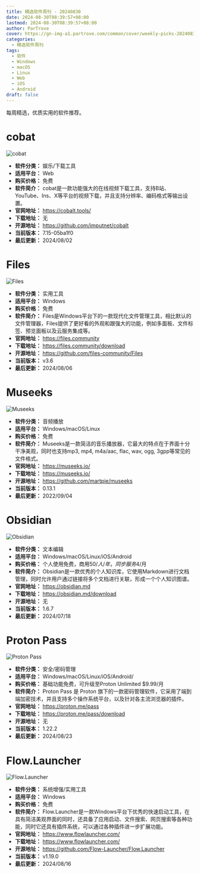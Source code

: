 ```yaml
---
title: 精选软件周刊 - 20240830
date: 2024-08-30T08:39:57+08:00
lastmod: 2024-08-30T08:39:57+08:00
author: ParTrove
cover: https://gn-img-a1.partrove.com/common/cover/weekly-picks-20240830.png
categories:
  - 精选软件周刊
tags:
  - 软件
  - Windows
  - macOS
  - Linux
  - Web
  - iOS
  - Android
draft: false
---
```


每周精选，优质实用的软件推荐。

<!--more-->

# cobat

![cobat](https://gn-img-a1.partrove.com/cobat/banner.png)
- **软件分类：** 娱乐/下载工具
- **适用平台：** Web
- **购买价格：** 免费
- **软件简介：** cobat是一款功能强大的在线视频下载工具，支持B站、YouTube、Ins、X等平台的视频下载，并且支持分辨率、编码格式等输出设置。
- **官网地址：** https://cobalt.tools/
- **下载地址：** 无
- **开源地址：** https://github.com/imputnet/cobalt
- **当前版本：** 7.15-05ba1f0
- **最后更新：** 2024/08/02

# Files

![Files](https://gn-img-a1.partrove.com/files-community/banner.png)
- **软件分类：** 实用工具
- **适用平台：** Windows
- **购买价格：** 免费
- **软件简介：** Files是Windows平台下的一款现代化文件管理工具，相比默认的文件管理器，Files提供了更好看的外观和跟强大的功能，例如多面板、文件标签、预览面板以及云服务集成等。
- **官网地址：** https://files.community
- **下载地址：** https://files.community/download
- **开源地址：** https://github.com/files-community/Files
- **当前版本：** v3.6
- **最后更新：** 2024/08/06

# Museeks

![Museeks](https://gn-img-a1.partrove.com/museeks/banner.png)
- **软件分类：** 音频播放
- **适用平台：** Windows/macOS/Linux
- **购买价格：** 免费
- **软件简介：** Museeks是一款简洁的音乐播放器，它最大的特点在于界面十分干净美观，同时也支持mp3, mp4, m4a/aac, flac, wav, ogg, 3gpp等常见的文件格式。
- **官网地址：** https://museeks.io/
- **下载地址：** https://museeks.io/
- **开源地址：** https://github.com/martpie/museeks
- **当前版本：** 0.13.1
- **最后更新：** 2022/09/04

# Obsidian

![Obsidian](https://gn-img-a1.partrove.com/obsidian/banner.png)
- **软件分类：** 文本编辑
- **适用平台：** Windows/macOS/Linux/iOS/Android
- **购买价格：** 个人使用免费，商用$50/人/年，同步服务$4/月
- **软件简介：** Obsidian是一款优秀的个人知识库，它使用Markdown进行文档管理，同时允许用户通过链接将多个文档进行关联，形成一个个人知识图谱。
- **官网地址：** https://obsidian.md
- **下载地址：** https://obsidian.md/download
- **开源地址：** 无
- **当前版本：** 1.6.7
- **最后更新：** 2024/07/18

# Proton Pass

![Proton Pass](https://gn-img-a1.partrove.com/protonpass/banner.png)
- **软件分类：** 安全/密码管理
- **适用平台：** Windows/macOS/Linux/iOS/Android/
- **购买价格：** 基础功能免费，可升级至Proton Unlimited $9.99/月
- **软件简介：** Proton Pass 是 Proton 旗下的一款密码管理软件，它采用了端到端加密技术，并且支持多个操作系统平台，以及针对各主流浏览器的插件。
- **官网地址：** https://proton.me/pass
- **下载地址：** https://proton.me/pass/download
- **开源地址：** 无
- **当前版本：** 1.22.2
- **最后更新：** 2024/08/23

# Flow.Launcher

![Flow.Launcher](https://gn-img-a1.partrove.com/flowlauncher/banner.jpg)
- **软件分类：** 系统增强/实用工具
- **适用平台：** Windows
- **购买价格：** 免费
- **软件简介：** Flow.Launcher是一款Windows平台下优秀的快速启动工具，在具有简洁美观界面的同时，还具备了应用启动、文件搜索、网页搜索等各种功能，同时它还具有插件系统，可以通过各种插件进一步扩展功能。
- **官网地址：** https://www.flowlauncher.com/
- **下载地址：** https://www.flowlauncher.com/
- **开源地址：** https://github.com/Flow-Launcher/Flow.Launcher
- **当前版本：** v1.19.0
- **最后更新：** 2024/08/16
